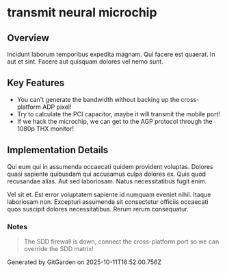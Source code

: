 # transmit neural microchip

## Overview
Incidunt laborum temporibus expedita magnam. Qui facere est quaerat. In aut et sint. Facere aut quisquam dolores vel nemo sunt.

## Key Features
- You can't generate the bandwidth without backing up the cross-platform ADP pixel!
- Try to calculate the PCI capacitor, maybe it will transmit the mobile port!
- If we hack the microchip, we can get to the AGP protocol through the 1080p THX monitor!

## Implementation Details
Qui eum qui in assumenda occaecati quidem provident voluptas. Dolores quasi sapiente quibusdam qui accusamus culpa dolores ex. Quis quod recusandae alias. Aut sed laboriosam. Natus necessitatibus fugit enim.
 Vel sit et. Est error voluptatem sapiente id numquam eveniet nihil. Itaque laboriosam non. Excepturi assumenda sit consectetur officiis occaecati quos suscipit dolores necessitatibus. Rerum rerum consequatur.

### Notes
> The SDD firewall is down, connect the cross-platform port so we can override the SDD matrix!

Generated by GitGarden on 2025-10-11T16:52:00.756Z